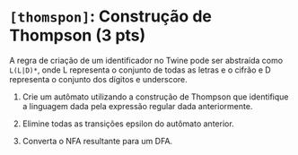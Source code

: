 # `[thomspon]`: Construção de Thompson (3 pts)

A regra de criação de um identificador no Twine pode ser abstraída como `L(L|D)*`, onde L representa o conjunto de todas as letras e o cifrão e D representa o conjunto dos dígitos e underscore. 

1. Crie um autômato utilizando a construção de Thompson que identifique a linguagem dada pela expressão regular dada anteriormente.

2. Elimine todas as transições epsilon do autômato anterior.

3. Converta o NFA resultante para um DFA.